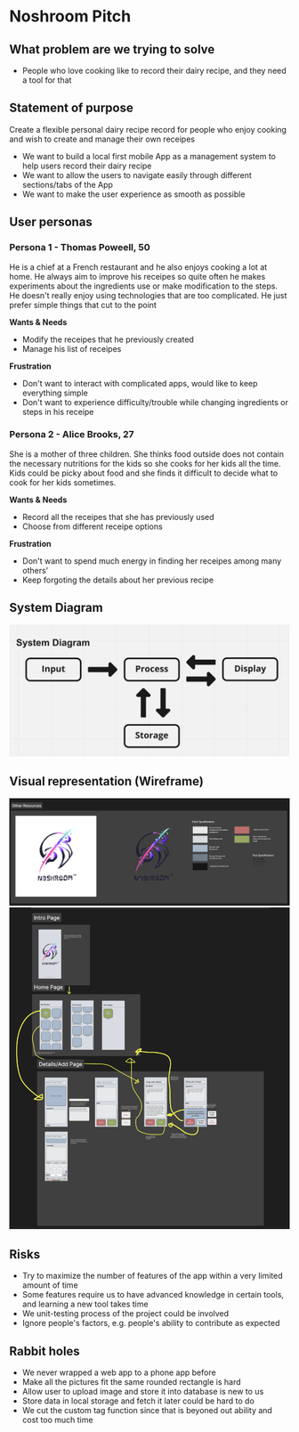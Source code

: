 # Noshroom Pitch

## What problem are we trying to solve
- People who love cooking like to record their dairy recipe, and they need a tool for that

## Statement of purpose
Create a flexible personal dairy recipe record for people who enjoy cooking and wish to create and manage their own receipes
- We want to build a local first mobile App as a management system to help users record their dairy recipe
- We want to allow the users to navigate easily through different sections/tabs of the App
- We want to make the user experience as smooth as possible

## User personas
### Persona 1 - Thomas Poweell, 50
He is a chief at a French restaurant and he also enjoys cooking a lot at home. He always aim to improve his receipes so quite often he makes experiments about the ingredients use or make modification to the steps. He doesn't really enjoy using technologies that are too complicated. He just prefer simple things that cut to the point

__Wants & Needs__
- Modify the receipes that he previously created
- Manage his list of receipes

__Frustration__
- Don't want to interact with complicated apps, would like to keep everything simple
- Don't want to experience difficulty/trouble while changing ingredients or steps in his receipe




### Persona 2 - Alice Brooks, 27
She is a mother of three children. She thinks food outside does not contain the necessary nutritions for the kids so she cooks for her kids all the time. Kids could be picky about food and she finds it difficult to decide what to cook for her kids sometimes.

__Wants & Needs__
- Record all the receipes that she has previously used
- Choose from different receipe options

__Frustration__
- Don't want to spend much energy in finding her receipes among many others'
- Keep forgoting the details about her previous recipe

## System Diagram
![Project wireframe](images/SystemDiagram.png)

## Visual representation (Wireframe) 
![Project wireframe](images/designStandard.png)
![Project wireframe](images/wireframe.png)

## Risks
- Try to maximize the number of features of the app within a very limited amount of time
- Some features require us to have advanced knowledge in certain tools, and learning a new tool takes time
- We unit-testing process of the project could be involved
- Ignore people's factors, e.g. people's ability to contribute as expected

## Rabbit holes
- We never wrapped a web app to a phone app before
- Make all the pictures fit the same rounded rectangle is hard
- Allow user to upload image and store it into database is new to us
- Store data in local storage and fetch it later could be hard to do
- We cut the custom tag function since that is beyoned out ability and cost too much time


